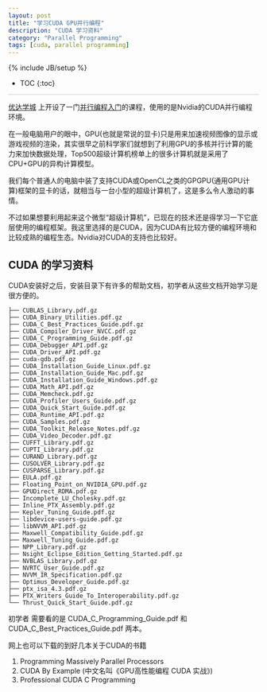 ```yaml
---
layout: post
title: "学习CUDA GPU并行编程"
description: "CUDA 学习资料"
category: "Parallel Programming"
tags: [cuda, parallel programming]
---
```

{% include JB/setup %}
* TOC
{:toc}
<div style="border-bottom: 1px solid #ccc;line-height: 1.3em;"></div>


[优达学城](http://www.youdaxue.com) 上开设了一门[并行编程入门](http://cn.udacity.com/course/intro-to-parallel-programming--cs344)的课程，使用的是Nvidia的CUDA并行编程环境。


在一般电脑用户的眼中，GPU(也就是常说的显卡)只是用来加速视频图像的显示或游戏视频的渲染，其实很早之前科学家们就想到了利用GPU的多核并行计算的能力来加快数据处理，Top500超级计算机榜单上的很多计算机就是采用了CPU+GPU的异构计算模型。 

我们每个普通人的电脑中装了支持CUDA或OpenCL之类的GPGPU(通用GPU计算)框架的显卡的话，就相当与一台小型的超级计算机了，这是多么令人激动的事情。 

不过如果想要利用起来这个微型“超级计算机”，已现在的技术还是得学习一下它底层使用的编程框架。我这里选择的是CUDA，因为CUDA有比较方便的编程环境和比较成熟的编程生态。Nvidia对CUDA的支持也比较好。


## CUDA 的学习资料

CUDA安装好之后，安装目录下有许多的帮助文档，初学者从这些文档开始学习是很方便的。

    ├── CUBLAS_Library.pdf.gz
    ├── CUDA_Binary_Utilities.pdf.gz
    ├── CUDA_C_Best_Practices_Guide.pdf.gz
    ├── CUDA_Compiler_Driver_NVCC.pdf.gz
    ├── CUDA_C_Programming_Guide.pdf.gz
    ├── CUDA_Debugger_API.pdf.gz
    ├── CUDA_Driver_API.pdf.gz
    ├── cuda-gdb.pdf.gz
    ├── CUDA_Installation_Guide_Linux.pdf.gz
    ├── CUDA_Installation_Guide_Mac.pdf.gz
    ├── CUDA_Installation_Guide_Windows.pdf.gz
    ├── CUDA_Math_API.pdf.gz
    ├── CUDA_Memcheck.pdf.gz
    ├── CUDA_Profiler_Users_Guide.pdf.gz
    ├── CUDA_Quick_Start_Guide.pdf.gz
    ├── CUDA_Runtime_API.pdf.gz
    ├── CUDA_Samples.pdf.gz
    ├── CUDA_Toolkit_Release_Notes.pdf.gz
    ├── CUDA_Video_Decoder.pdf.gz
    ├── CUFFT_Library.pdf.gz
    ├── CUPTI_Library.pdf.gz
    ├── CURAND_Library.pdf.gz
    ├── CUSOLVER_Library.pdf.gz
    ├── CUSPARSE_Library.pdf.gz
    ├── EULA.pdf.gz
    ├── Floating_Point_on_NVIDIA_GPU.pdf.gz
    ├── GPUDirect_RDMA.pdf.gz
    ├── Incomplete_LU_Cholesky.pdf.gz
    ├── Inline_PTX_Assembly.pdf.gz
    ├── Kepler_Tuning_Guide.pdf.gz
    ├── libdevice-users-guide.pdf.gz
    ├── libNVVM_API.pdf.gz
    ├── Maxwell_Compatibility_Guide.pdf.gz
    ├── Maxwell_Tuning_Guide.pdf.gz
    ├── NPP_Library.pdf.gz
    ├── Nsight_Eclipse_Edition_Getting_Started.pdf.gz
    ├── NVBLAS_Library.pdf.gz
    ├── NVRTC_User_Guide.pdf.gz
    ├── NVVM_IR_Specification.pdf.gz
    ├── Optimus_Developer_Guide.pdf.gz
    ├── ptx_isa_4.3.pdf.gz
    ├── PTX_Writers_Guide_To_Interoperability.pdf.gz
    └── Thrust_Quick_Start_Guide.pdf.gz

初学者 需要看的是  CUDA_C_Programming_Guide.pdf 和 CUDA_C_Best_Practices_Guide.pdf 两本。


网上也可以下载的到好几本关于CUDA的书籍

1. Programming Massively Parallel Processors
2. CUDA By Example (中文名叫《GPU高性能编程 CUDA 实战》)
3. Professional CUDA C Programming










